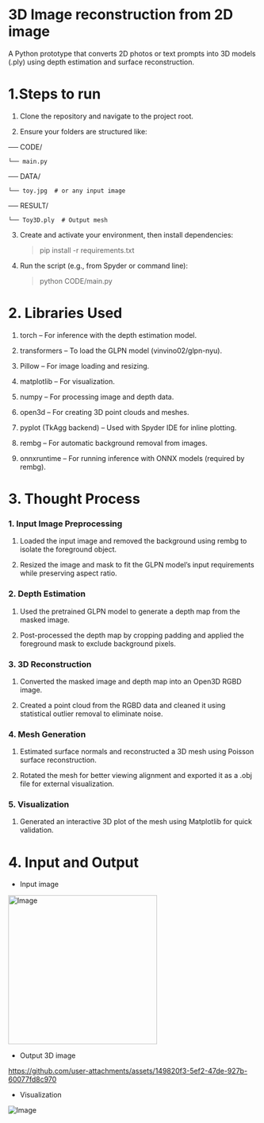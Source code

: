 # 3D Image reconstruction from 2D image
A Python prototype that converts 2D photos or text prompts into 3D models (.ply) using depth estimation and surface reconstruction. 

# 1.Steps to run
1. Clone the repository and navigate to the project root.

2. Ensure your folders are structured like:

── CODE/

    └── main.py


── DATA/


    └── toy.jpg  # or any input image


── RESULT/

    └── Toy3D.ply  # Output mesh


3. Create and activate your environment, then install dependencies:

    > pip install -r requirements.txt

4. Run the script (e.g., from Spyder or command line):

    >python CODE/main.py





# 2. Libraries Used 

1. torch – For inference with the depth estimation model.

2. transformers – To load the GLPN model (vinvino02/glpn-nyu).

3. Pillow – For image loading and resizing.

4. matplotlib – For visualization.

5. numpy – For processing image and depth data.

6. open3d – For creating 3D point clouds and meshes.

7. pyplot (TkAgg backend) – Used with Spyder IDE for inline plotting.

8. rembg – For automatic background removal from images.

9. onnxruntime – For running inference with ONNX models (required by rembg).

# 3. Thought Process

###  1.  Input Image Preprocessing

1. Loaded the input image and removed the background using rembg to isolate the foreground object.

2. Resized the image and mask to fit the GLPN model’s input requirements while preserving aspect ratio.

###  2. Depth Estimation

1. Used the pretrained GLPN model to generate a depth map from the masked image.

2. Post-processed the depth map by cropping padding and applied the foreground mask to exclude background pixels.

###  3. 3D Reconstruction

1. Converted the masked image and depth map into an Open3D RGBD image.

2. Created a point cloud from the RGBD data and cleaned it using statistical outlier removal to eliminate noise.

###  4. Mesh Generation

1. Estimated surface normals and reconstructed a 3D mesh using Poisson surface reconstruction.

2. Rotated the mesh for better viewing alignment and exported it as a .obj file for external visualization.

###  5. Visualization

1. Generated an interactive 3D plot of the mesh using Matplotlib for quick validation.

# 4. Input and Output
-  Input image 



<img src="https://github.com/user-attachments/assets/22b4049e-b60a-4999-804b-2a2d6d34b375" alt="Image" width="300"></br>


 
 
 
 -  Output 3D image


https://github.com/user-attachments/assets/149820f3-5ef2-47de-927b-60077fd8c970




-   Visualization

![Image](https://github.com/user-attachments/assets/8b06b175-742d-4f30-a20c-bb9233c53f82)
